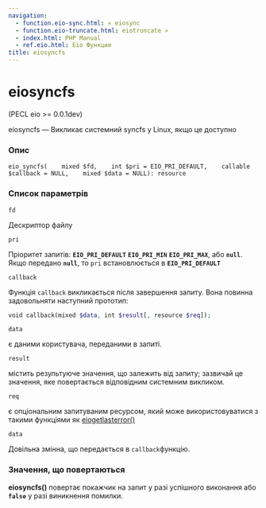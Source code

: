 ```yaml
---
navigation:
  - function.eio-sync.html: « eiosync
  - function.eio-truncate.html: eiotruncate »
  - index.html: PHP Manual
  - ref.eio.html: Eio Функции
title: eiosyncfs
---
```

# eiosyncfs

(PECL eio >= 0.0.1dev)

eiosyncfs — Викликає системний syncfs у Linux, якщо це доступно

### Опис

```methodsynopsis
eio_syncfs(    mixed $fd,    int $pri = EIO_PRI_DEFAULT,    callable $callback = NULL,    mixed $data = NULL): resource
```

### Список параметрів

`fd`

Дескриптор файлу

`pri`

Пріоритет запитів: **`EIO_PRI_DEFAULT`** **`EIO_PRI_MIN`** **`EIO_PRI_MAX`**, або **`null`**. Якщо передано **`null`**, то `pri` встановлюється в **`EIO_PRI_DEFAULT`**

`callback`

Функція `callback` викликається після завершення запиту. Вона повинна задовольняти наступний прототип:

```php
void callback(mixed $data, int $result[, resource $req]);
```

`data`

є даними користувача, переданими в запиті.

`result`

містить результуюче значення, що залежить від запиту; зазвичай це значення, яке повертається відповідним системним викликом.

`req`

є опціональним запитуваним ресурсом, який може використовуватися з такими функціями як [eiogetlasterror()](function.eio-get-last-error.html)

`data`

Довільна змінна, що передається в `callback`функцію.

### Значення, що повертаються

**eiosyncfs()** повертає покажчик на запит у разі успішного виконання або **`false`** у разі виникнення помилки.
